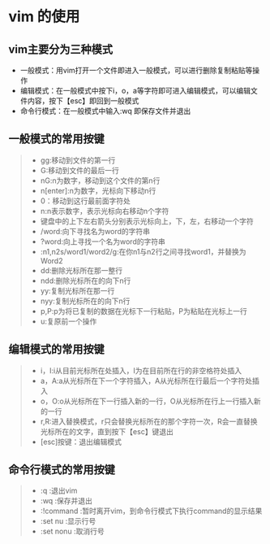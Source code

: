 # vim 的使用
## vim主要分为三种模式
+ 一般模式：用vim打开一个文件即进入一般模式，可以进行删除复制粘贴等操作
+ 编辑模式：在一般模式中按下i，o，a等字符即可进入编辑模式，可以编辑文件内容，按下【esc】即回到一般模式
+ 命令行模式：在一般模式中输入:wq 即保存文件并退出
## 一般模式的常用按键
>+ gg:移动到文件的第一行
>+ G:移动到文件的最后一行
>+ nG:n为数字，移动到这个文件的第n行
>+ n[enter]:n为数字，光标向下移动n行
>+ 0：移动到这行最前面字符处
>+ n<space>:n表示数字，表示光标向右移动n个字符
>+ 键盘中的上下左右箭头分别表示光标向上，下，左，右移动一个字符
>+ /word:向下寻找名为word的字符串
>+ ?word:向上寻找一个名为word的字符串
>+ :n1,n2s/word1/word2/g:在你n1与n2行之间寻找word1，并替换为Word2
>+ dd:删除光标所在那一整行
>+ ndd:删除光标所在的向下n行
>+ yy:复制光标所在那一行
>+ nyy:复制光标所在的向下n行
>+ p,P:p为将已复制的数据在光标下一行粘贴，P为粘贴在光标上一行
>+ u:复原前一个操作

## 编辑模式的常用按键
>+ i，I:i从目前光标所在处插入，I为在目前所在行的非空格符处插入
>+ a，A:a从光标所在下一个字符插入，A从光标所在行最后一个字符处插入
>+ o，O:o从光标所在下一行插入新的一行，O从光标所在行上一行插入新的一行
>+ r,R:进入替换模式，r只会替换光标所在的那个字符一次，R会一直替换光标所在的文字，直到按下【esc】键退出
>+ [esc]按键：退出编辑模式
## 命令行模式的常用按键
>+ :q :退出vim
>+ :wq :保存并退出
>+ :!command :暂时离开vim，到命令行模式下执行command的显示结果
>+ :set nu :显示行号
>+ :set nonu :取消行号